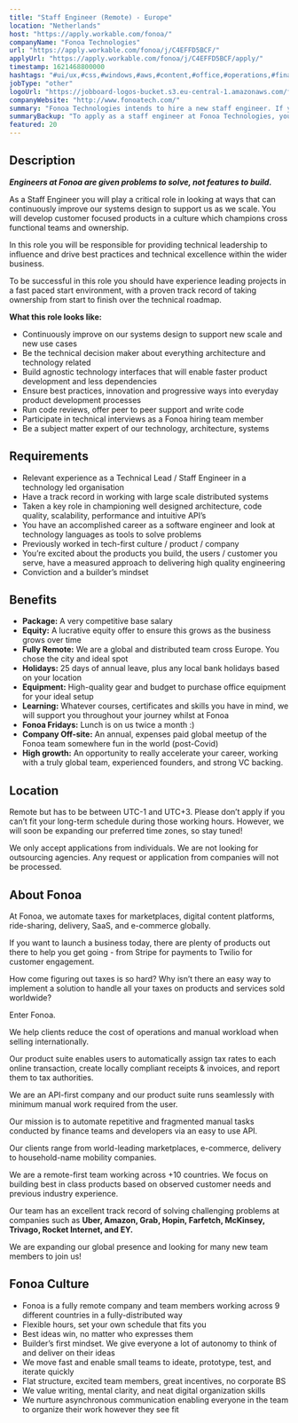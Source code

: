 ```yaml
---
title: "Staff Engineer (Remote) - Europe"
location: "Netherlands"
host: "https://apply.workable.com/fonoa/"
companyName: "Fonoa Technologies"
url: "https://apply.workable.com/fonoa/j/C4EFFD5BCF/"
applyUrl: "https://apply.workable.com/fonoa/j/C4EFFD5BCF/apply/"
timestamp: 1621468800000
hashtags: "#ui/ux,#css,#windows,#aws,#content,#office,#operations,#finance"
jobType: "other"
logoUrl: "https://jobboard-logos-bucket.s3.eu-central-1.amazonaws.com/fonoa-technologies"
companyWebsite: "http://www.fonoatech.com/"
summary: "Fonoa Technologies intends to hire a new staff engineer. If you have to be successful in this role you should have experience leading projects in a fast paced start environment, with a proven track record of taking ownership from start to finish over the technical roadmap, consider applying."
summaryBackup: "To apply as a staff engineer at Fonoa Technologies, you preferably need to have some knowledge of: #ui/ux, #css, #windows."
featured: 20
---
```


## Description

_**_Engineers at Fonoa are given problems to solve, not features to build._**_

As a Staff Engineer you will play a critical role in looking at ways that can continuously improve our systems design to support us as we scale. You will develop customer focused products in a culture which champions cross functional teams and ownership.

In this role you will be responsible for providing technical leadership to influence and drive best practices and technical excellence within the wider business.

To be successful in this role you should have experience leading projects in a fast paced start environment, with a proven track record of taking ownership from start to finish over the technical roadmap.

**What this role looks like:**

*   Continuously improve on our systems design to support new scale and new use cases
*   Be the technical decision maker about everything architecture and technology related
*   Build agnostic technology interfaces that will enable faster product development and less dependencies
*   Ensure best practices, innovation and progressive ways into everyday product development processes
*   Run code reviews, offer peer to peer support and write code
*   Participate in technical interviews as a Fonoa hiring team member
*   Be a subject matter expert of our technology, architecture, systems

## Requirements

*   Relevant experience as a Technical Lead / Staff Engineer in a technology led organisation
*   Have a track record in working with large scale distributed systems
*   Taken a key role in championing well designed architecture, code quality, scalability, performance and intuitive API’s
*   You have an accomplished career as a software engineer and look at technology languages as tools to solve problems
*   Previously worked in tech-first culture / product / company
*   You’re excited about the products you build, the users / customer you serve, have a measured approach to delivering high quality engineering
*   Conviction and a builder’s mindset

## Benefits

*   **Package:** A very competitive base salary
*   **Equity:** A lucrative equity offer to ensure this grows as the business grows over time
*   **Fully Remote:** We are a global and distributed team cross Europe. You chose the city and ideal spot
*   **Holidays:** 25 days of annual leave, plus any local bank holidays based on your location
*   **Equipment:** High-quality gear and budget to purchase office equipment for your ideal setup
*   **Learning:** Whatever courses, certificates and skills you have in mind, we will support you throughout your journey whilst at Fonoa
*   **Fonoa Fridays:** Lunch is on us twice a month :)
*   **Company Off-site:** An annual, expenses paid global meetup of the Fonoa team somewhere fun in the world (post-Covid)
*   **High growth:** An opportunity to really accelerate your career, working with a truly global team, experienced founders, and strong VC backing.

## Location

Remote but has to be between UTC-1 and UTC+3. Please don’t apply if you can’t fit your long-term schedule during those working hours. However, we will soon be expanding our preferred time zones, so stay tuned!

We only accept applications from individuals. We are not looking for outsourcing agencies. Any request or application from companies will not be processed.

## About Fonoa

At Fonoa, we automate taxes for marketplaces, digital content platforms, ride-sharing, delivery, SaaS, and e-commerce globally.

If you want to launch a business today, there are plenty of products out there to help you get going - from Stripe for payments to Twilio for customer engagement.

How come figuring out taxes is so hard? Why isn’t there an easy way to implement a solution to handle all your taxes on products and services sold worldwide?

Enter Fonoa.

We help clients reduce the cost of operations and manual workload when selling internationally.

Our product suite enables users to automatically assign tax rates to each online transaction, create locally compliant receipts & invoices, and report them to tax authorities.

We are an API-first company and our product suite runs seamlessly with minimum manual work required from the user.

Our mission is to automate repetitive and fragmented manual tasks conducted by finance teams and developers via an easy to use API.

Our clients range from world-leading marketplaces, e-commerce, delivery to household-name mobility companies.

We are a remote-first team working across +10 countries. We focus on building best in class products based on observed customer needs and previous industry experience.

Our team has an excellent track record of solving challenging problems at companies such as **Uber, Amazon, Grab, Hopin, Farfetch, McKinsey, Trivago, Rocket Internet, and EY.**

We are expanding our global presence and looking for many new team members to join us!

## Fonoa Culture

*   Fonoa is a fully remote company and team members working across 9 different countries in a fully-distributed way
*   Flexible hours, set your own schedule that fits you
*   Best ideas win, no matter who expresses them
*   Builder’s first mindset. We give everyone a lot of autonomy to think of and deliver on their ideas
*   We move fast and enable small teams to ideate, prototype, test, and iterate quickly
*   Flat structure, excited team members, great incentives, no corporate BS
*   We value writing, mental clarity, and neat digital organization skills
*   We nurture asynchronous communication enabling everyone in the team to organize their work however they see fit
